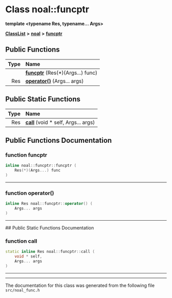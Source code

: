 

# Class noal::funcptr

**template &lt;typename Res, typename... Args&gt;**



[**ClassList**](annotated.md) **>** [**noal**](namespacenoal.md) **>** [**funcptr**](classnoal_1_1funcptr.md)










































## Public Functions

| Type | Name |
| ---: | :--- |
|   | [**funcptr**](#function-funcptr) (Res(\*)(Args...) func) <br> |
|  Res | [**operator()**](#function-operator) (Args... args) <br> |


## Public Static Functions

| Type | Name |
| ---: | :--- |
|  Res | [**call**](#function-call) (void \* self, Args... args) <br> |


























## Public Functions Documentation




### function funcptr 

```C++
inline noal::funcptr::funcptr (
    Res(*)(Args...) func
) 
```




<hr>



### function operator() 

```C++
inline Res noal::funcptr::operator() (
    Args... args
) 
```




<hr>
## Public Static Functions Documentation




### function call 

```C++
static inline Res noal::funcptr::call (
    void * self,
    Args... args
) 
```




<hr>

------------------------------
The documentation for this class was generated from the following file `src/noal_func.h`

